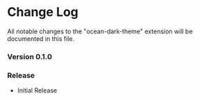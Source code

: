 # Change Log

All notable changes to the "ocean-dark-theme" extension will be documented in this file.


### Version 0.1.0

### Release

- Initial Release